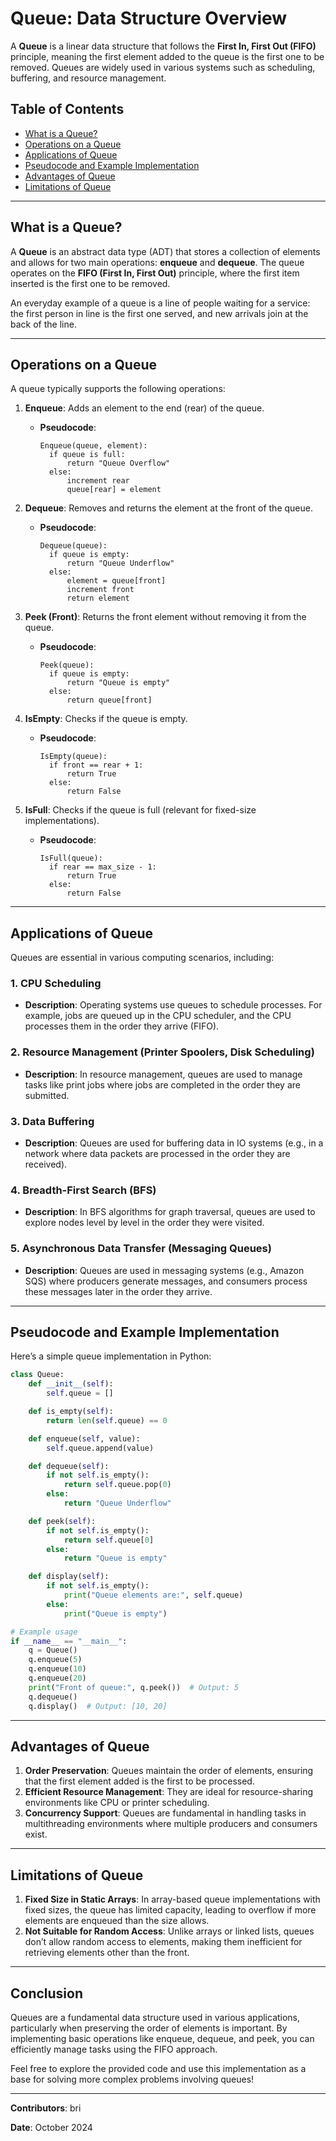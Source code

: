# Queue: Data Structure Overview

A **Queue** is a linear data structure that follows the **First In, First Out (FIFO)** principle, meaning the first element added to the queue is the first one to be removed. Queues are widely used in various systems such as scheduling, buffering, and resource management.

## Table of Contents

- [What is a Queue?](#what-is-a-queue)
- [Operations on a Queue](#operations-on-a-queue)
- [Applications of Queue](#applications-of-queue)
- [Pseudocode and Example Implementation](#pseudocode-and-example-implementation)
- [Advantages of Queue](#advantages-of-queue)
- [Limitations of Queue](#limitations-of-queue)

---

## What is a Queue?

A **Queue** is an abstract data type (ADT) that stores a collection of elements and allows for two main operations: **enqueue** and **dequeue**. The queue operates on the **FIFO (First In, First Out)** principle, where the first item inserted is the first one to be removed.

An everyday example of a queue is a line of people waiting for a service: the first person in line is the first one served, and new arrivals join at the back of the line.

---

## Operations on a Queue

A queue typically supports the following operations:

1. **Enqueue**: Adds an element to the end (rear) of the queue.
   - **Pseudocode**:
     ```text
     Enqueue(queue, element):
       if queue is full:
           return "Queue Overflow"
       else:
           increment rear
           queue[rear] = element
     ```

2. **Dequeue**: Removes and returns the element at the front of the queue.
   - **Pseudocode**:
     ```text
     Dequeue(queue):
       if queue is empty:
           return "Queue Underflow"
       else:
           element = queue[front]
           increment front
           return element
     ```

3. **Peek (Front)**: Returns the front element without removing it from the queue.
   - **Pseudocode**:
     ```text
     Peek(queue):
       if queue is empty:
           return "Queue is empty"
       else:
           return queue[front]
     ```

4. **IsEmpty**: Checks if the queue is empty.
   - **Pseudocode**:
     ```text
     IsEmpty(queue):
       if front == rear + 1:
           return True
       else:
           return False
     ```

5. **IsFull**: Checks if the queue is full (relevant for fixed-size implementations).
   - **Pseudocode**:
     ```text
     IsFull(queue):
       if rear == max_size - 1:
           return True
       else:
           return False
     ```

---

## Applications of Queue

Queues are essential in various computing scenarios, including:

### 1. **CPU Scheduling**
   - **Description**: Operating systems use queues to schedule processes. For example, jobs are queued up in the CPU scheduler, and the CPU processes them in the order they arrive (FIFO).

### 2. **Resource Management (Printer Spoolers, Disk Scheduling)**
   - **Description**: In resource management, queues are used to manage tasks like print jobs where jobs are completed in the order they are submitted.

### 3. **Data Buffering**
   - **Description**: Queues are used for buffering data in IO systems (e.g., in a network where data packets are processed in the order they are received).

### 4. **Breadth-First Search (BFS)**
   - **Description**: In BFS algorithms for graph traversal, queues are used to explore nodes level by level in the order they were visited.

### 5. **Asynchronous Data Transfer (Messaging Queues)**
   - **Description**: Queues are used in messaging systems (e.g., Amazon SQS) where producers generate messages, and consumers process these messages later in the order they arrive.

---

## Pseudocode and Example Implementation

Here’s a simple queue implementation in Python:

```python
class Queue:
    def __init__(self):
        self.queue = []

    def is_empty(self):
        return len(self.queue) == 0

    def enqueue(self, value):
        self.queue.append(value)

    def dequeue(self):
        if not self.is_empty():
            return self.queue.pop(0)
        else:
            return "Queue Underflow"

    def peek(self):
        if not self.is_empty():
            return self.queue[0]
        else:
            return "Queue is empty"

    def display(self):
        if not self.is_empty():
            print("Queue elements are:", self.queue)
        else:
            print("Queue is empty")

# Example usage
if __name__ == "__main__":
    q = Queue()
    q.enqueue(5)
    q.enqueue(10)
    q.enqueue(20)
    print("Front of queue:", q.peek())  # Output: 5
    q.dequeue()
    q.display()  # Output: [10, 20]
```

---

## Advantages of Queue

1. **Order Preservation**: Queues maintain the order of elements, ensuring that the first element added is the first to be processed.
2. **Efficient Resource Management**: They are ideal for resource-sharing environments like CPU or printer scheduling.
3. **Concurrency Support**: Queues are fundamental in handling tasks in multithreading environments where multiple producers and consumers exist.

---

## Limitations of Queue

1. **Fixed Size in Static Arrays**: In array-based queue implementations with fixed sizes, the queue has limited capacity, leading to overflow if more elements are enqueued than the size allows.
2. **Not Suitable for Random Access**: Unlike arrays or linked lists, queues don’t allow random access to elements, making them inefficient for retrieving elements other than the front.

---

## Conclusion

Queues are a fundamental data structure used in various applications, particularly when preserving the order of elements is important. By implementing basic operations like enqueue, dequeue, and peek, you can efficiently manage tasks using the FIFO approach.

Feel free to explore the provided code and use this implementation as a base for solving more complex problems involving queues!

---

**Contributors**: bri

**Date**: October 2024

